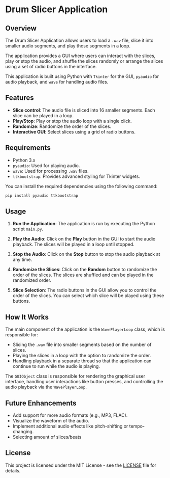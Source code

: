 # Drum Slicer Application

## Overview
The Drum Slicer Application allows users to load a `.wav` file, slice it into smaller audio segments, and play those segments in a loop. 

The application provides a GUI where users can interact with the slices, play or stop the audio, and shuffle the slices randomly or arrange the slices using a set of radio buttons in the interface.

This application is built using Python with `Tkinter` for the GUI, `pyaudio` for audio playback, and `wave` for handling audio files.

## Features
- **Slice control**: The audio file is sliced into 16 smaller segments. Each slice can be played in a loop.
- **Play/Stop**: Play or stop the audio loop with a single click.
- **Randomize**: Randomize the order of the slices.
- **Interactive GUI**: Select slices using a grid of radio buttons.
  
## Requirements
- Python 3.x
- `pyaudio`: Used for playing audio.
- `wave`: Used for processing `.wav` files.
- `ttkbootstrap`: Provides advanced styling for Tkinter widgets.

You can install the required dependencies using the following command:

```bash
pip install pyaudio ttkbootstrap
```

## Usage

1. **Run the Application**: The application is run by executing the Python script `main.py`.

2. **Play the Audio**: Click on the **Play** button in the GUI to start the audio playback. The slices will be played in a loop until stopped.

3. **Stop the Audio**: Click on the **Stop** button to stop the audio playback at any time.

4. **Randomize the Slices**: Click on the **Random** button to randomize the order of the slices. The slices are shuffled and can be played in the randomized order.

5. **Slice Selection**: The radio buttons in the GUI allow you to control the order of the slices. You can select which slice will be played using these buttons.

## How It Works

The main component of the application is the `WavePlayerLoop` class, which is responsible for:
- Slicing the `.wav` file into smaller segments based on the number of slices.
- Playing the slices in a loop with the option to randomize the order.
- Handling playback in a separate thread so that the application can continue to run while the audio is playing.

The `GUIObject` class is responsible for rendering the graphical user interface, handling user interactions like button presses, and controlling the audio playback via the `WavePlayerLoop`.

## Future Enhancements
- Add support for more audio formats (e.g., MP3, FLAC).
- Visualize the waveform of the audio.
- Implement additional audio effects like pitch-shifting or tempo-changing.
- Selecting amount of slices/beats

## License
This project is licensed under the MIT License - see the [LICENSE](LICENSE) file for details.
